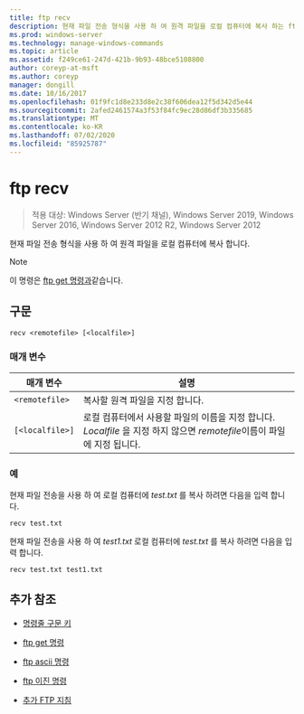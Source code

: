 ```yaml
---
title: ftp recv
description: 현재 파일 전송 형식을 사용 하 여 원격 파일을 로컬 컴퓨터에 복사 하는 ftp recv 명령에 대 한 참조 문서입니다.
ms.prod: windows-server
ms.technology: manage-windows-commands
ms.topic: article
ms.assetid: f249ce61-247d-421b-9b93-48bce5108800
author: coreyp-at-msft
ms.author: coreyp
manager: dongill
ms.date: 10/16/2017
ms.openlocfilehash: 01f9fc1d8e233d8e2c38f606dea12f5d342d5e44
ms.sourcegitcommit: 2afed2461574a3f53f84fc9ec28d86df3b335685
ms.translationtype: MT
ms.contentlocale: ko-KR
ms.lasthandoff: 07/02/2020
ms.locfileid: "85925787"
---
```

# <a name="ftp-recv"></a>ftp recv

> 적용 대상: Windows Server (반기 채널), Windows Server 2019, Windows Server 2016, Windows Server 2012 R2, Windows Server 2012

현재 파일 전송 형식을 사용 하 여 원격 파일을 로컬 컴퓨터에 복사 합니다.

> [!NOTE]
> 이 명령은 [ftp get 명령과](ftp-get.md)같습니다.

## <a name="syntax"></a>구문

```
recv <remotefile> [<localfile>]
```

### <a name="parameters"></a>매개 변수

| 매개 변수 | 설명 |
| --------- | ----------- |
| `<remotefile>` | 복사할 원격 파일을 지정 합니다. |
| `[<localfile>]` | 로컬 컴퓨터에서 사용할 파일의 이름을 지정 합니다. *Localfile* 을 지정 하지 않으면 *remotefile*이름이 파일에 지정 됩니다. |

### <a name="examples"></a>예

현재 파일 전송을 사용 하 여 로컬 컴퓨터에 *test.txt* 를 복사 하려면 다음을 입력 합니다.

```
recv test.txt
```

현재 파일 전송을 사용 하 여 *test1.txt* 로컬 컴퓨터에 *test.txt* 를 복사 하려면 다음을 입력 합니다.

```
recv test.txt test1.txt
```

## <a name="additional-references"></a>추가 참조

- [명령줄 구문 키](command-line-syntax-key.md)

- [ftp get 명령](ftp-get.md)

- [ftp ascii 명령](ftp-ascii.md)

- [ftp 이진 명령](ftp-binary.md)

- [추가 FTP 지침](https://docs.microsoft.com/previous-versions/orphan-topics/ws.10/cc756013(v=ws.10))
